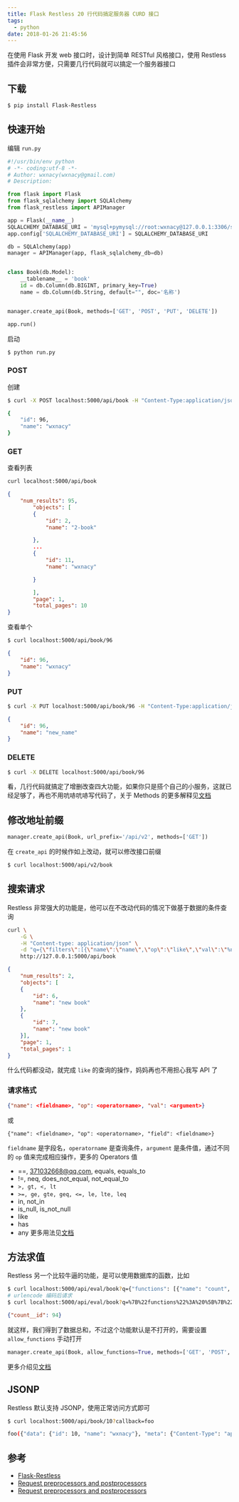 ```yaml
---
title: Flask Restless 20 行代码搞定服务器 CURD 接口
tags:
  - python
date: 2018-01-26 21:45:56
---
```



在使用 Flask 开发 web 接口时，设计到简单 RESTful 风格接口，使用 Restless 插件会非常方便，只需要几行代码就可以搞定一个服务器接口

<!-- more --><!-- toc -->

## 下载
```bash
$ pip install Flask-Restless
```

## 快速开始
编辑 `run.py`
```python
#!/usr/bin/env python
# -*- coding:utf-8 -*-
# Author: wxnacy(wxnacy@gmail.com)
# Description:

from flask import Flask
from flask_sqlalchemy import SQLAlchemy
from flask_restless import APIManager

app = Flask(__name__)
SQLALCHEMY_DATABASE_URI = 'mysql+pymysql://root:wxnacy@127.0.0.1:3306/study?charset=utf8mb4'
app.config['SQLALCHEMY_DATABASE_URI'] = SQLALCHEMY_DATABASE_URI

db = SQLAlchemy(app)
manager = APIManager(app, flask_sqlalchemy_db=db)


class Book(db.Model):
    __tablename__ = 'book'
    id = db.Column(db.BIGINT, primary_key=True)
    name = db.Column(db.String, default="", doc='名称')


manager.create_api(Book, methods=['GET', 'POST', 'PUT', 'DELETE'])

app.run()
```
启动
```bash
$ python run.py
```
### POST
创建
```bash
$ curl -X POST localhost:5000/api/book -H "Content-Type:application/json" -d '{"name":"wxnacy"}'
```
```bash
{
    "id": 96,
    "name": "wxnacy"
}
```
### GET
查看列表
```bash
curl localhost:5000/api/book
```
```json
{
    "num_results": 95,
        "objects": [
        {
            "id": 2,
            "name": "2-book"

        },
        ...
        {
            "id": 11,
            "name": "wxnacy"

        }

        ],
        "page": 1,
        "total_pages": 10
}
```
查看单个
```bash
$ curl localhost:5000/api/book/96
```
```json
{
    "id": 96,
    "name": "wxnacy"
}
```
### PUT
```bash
$ curl -X PUT localhost:5000/api/book/96 -H "Content-Type:application/json" -d '{"name":"new_name"}'
```
```json
{
    "id": 96,
    "name": "new_name"
}
```
### DELETE
```bash
$ curl -X DELETE localhost:5000/api/book/96
```
看，几行代码就搞定了增删改查四大功能，如果你只是搭个自己的小服务，这就已经足够了，再也不用吭哧吭哧写代码了，关于 Methods 的更多解释见[文档 ](https://flask-restless.readthedocs.io/en/stable/customizing.html#http-methods)

## 修改地址前缀
```python
manager.create_api(Book, url_prefix='/api/v2', methods=['GET'])
```
在 `create_api` 的时候作如上改动，就可以修改接口前缀
```bash
$ curl localhost:5000/api/v2/book
```

## 搜索请求
Restless 非常强大的功能是，他可以在不改动代码的情况下做基于数据的条件查询
```bash
curl \
    -G \
    -H "Content-type: application/json" \
    -d "q={\"filters\":[{\"name\":\"name\",\"op\":\"like\",\"val\":\"%new%\"}]}" \
    http://127.0.0.1:5000/api/book
```
```json
{
    "num_results": 2,
    "objects": [
    {
        "id": 6,
        "name": "new book"
    },
    {
        "id": 7,
        "name": "new book"
    }],
    "page": 1,
    "total_pages": 1
}
```
什么代码都没动，就完成 `like` 的查询的操作，妈妈再也不用担心我写 API 了
### 请求格式
```json
{"name": <fieldname>, "op": <operatorname>, "val": <argument>}
```
或
```
{"name": <fieldname>, "op": <operatorname>, "field": <fieldname>}
```
`fieldname` 是字段名，`operatorname` 是查询条件，`argument` 是条件值，通过不同的 `op` 值来完成相应操作，更多的 Operators 值
- ==, 371032668@qq.com, equals, equals_to
- !=, neq, does_not_equal, not_equal_to
- `>, gt, <, lt`
- `>=, ge, gte, geq, <=, le, lte, leq`
- in, not_in
- is_null, is_not_null
- like
- has
- any
更多用法见[文档](https://flask-restless.readthedocs.io/en/stable/searchformat.html#query-format)

## 方法求值
Restless 另一个比较牛逼的功能，是可以使用数据库的函数，比如
```bash
$ curl localhost:5000/api/eval/book?q={"functions": [{"name": "count", "field": "id"}]}
# urlencode 编码后请求
$ curl localhost:5000/api/eval/book?q=%7B%22functions%22%3A%20%5B%7B%22name%22%3A%20%22count%22%2C%20%22field%22%3A%20%22id%22%7D%5D%7D
```
```json
{"count__id": 94}
```
就这样，我们得到了数据总和，不过这个功能默认是不打开的，需要设置 `allow_functions` 手动打开
```python
manager.create_api(Book, allow_functions=True, methods=['GET', 'POST', 'PUT', 'DELETE'])
```
更多介绍见[文档](https://flask-restless.readthedocs.io/en/stable/requestformat.html#function-evaluation)

## JSONP
Restless 默认支持 JSONP，使用正常访问方式即可
```bash
$ curl localhost:5000/api/book/10?callback=foo
```
```bash
foo({"data": {"id": 10, "name": "wxnacy"}, "meta": {"Content-Type": "application/javascript", "status": 200}})
```


## 参考
- [Flask-Restless](https://flask-restless.readthedocs.io/en/stable/)
- [Request preprocessors and postprocessors](https://flask-restless.readthedocs.io/en/stable/customizing.html#request-preprocessors-and-postprocessors)
- [Request preprocessors and postprocessors](https://flask-restless.readthedocs.io/en/latest/processors.html)
